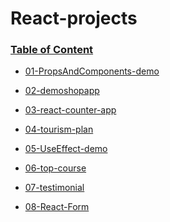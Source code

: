 ﻿# React-projects

### [Table of Content]()

- [01-PropsAndComponents-demo]()

- [02-demoshopapp]()

- [03-react-counter-app]()

- [04-tourism-plan]()

- [05-UseEffect-demo]()

- [06-top-course]()

- [07-testimonial]()

- [08-React-Form]()



